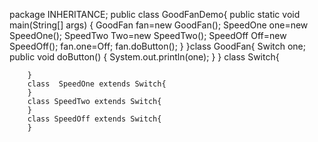 package INHERITANCE;
public class GoodFanDemo{
		public static void main(String[] args) {
		GoodFan fan=new GoodFan();
		SpeedOne one=new SpeedOne();
		SpeedTwo Two=new SpeedTwo();
		SpeedOff Off=new SpeedOff();
		fan.one=Off;
		fan.doButton();
		}
}class GoodFan{
		Switch one;
		public void doButton() {
		System.out.println(one);
		}
		}
		class Switch{

		}
		class  SpeedOne extends Switch{
		}
		class SpeedTwo extends Switch{
		}
		class SpeedOff extends Switch{
		}

